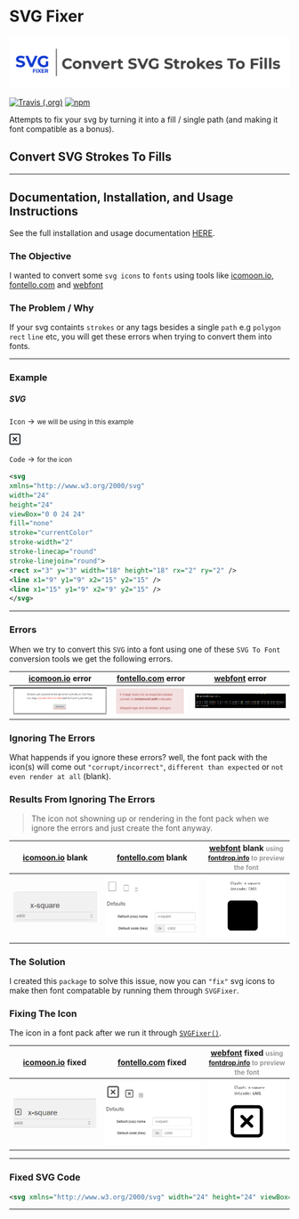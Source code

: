 # SVG Fixer

![Cover Image](docs/images/cover.png)

[![Travis (.org)](https://img.shields.io/travis/oslllo/svg-fixer?label=Travis%20CI)](https://travis-ci.org/github/oslllo/svg-fixer)
[![npm](https://img.shields.io/npm/v/oslllo-svg-fixer)](https://www.npmjs.com/package/oslllo-svg-fixer)

Attempts to fix your svg by turning it into a fill / single path (and making it font compatible as a bonus).

## Convert SVG Strokes To Fills

---

## Documentation, Installation, and Usage Instructions

See the full installation and usage documentation [HERE](https://docs.oslllo.com/svg-fixer/master/).

### The Objective

I wanted to convert some `svg icons` to `fonts` using tools like [icomoon.io](https://icomoon.io/app/#/select), [fontello.com](http://fontello.com) and [webfont](https://www.npmjs.com/package/webfont)

### The Problem / Why

If your svg containts `strokes` or any tags besides a single `path` e.g `polygon` `rect` `line` etc, you will get these errors when trying to convert them into fonts.

---

### Example

##### SVG

`Icon` -> <small>we will be using in this example</small>

![SVG Icon](docs/images/svg-icon.png)

`Code` -> <small>for the icon</small>

```xml
<svg
xmlns="http://www.w3.org/2000/svg"
width="24"
height="24"
viewBox="0 0 24 24"
fill="none"
stroke="currentColor"
stroke-width="2"
stroke-linecap="round"
stroke-linejoin="round">
<rect x="3" y="3" width="18" height="18" rx="2" ry="2" />
<line x1="9" y1="9" x2="15" y2="15" />
<line x1="15" y1="9" x2="9" y2="15" />
</svg>
```

---

### Errors

When we try to convert this `SVG` into a font using one of these `SVG To Font` conversion tools we get the following errors.

| [icomoon.io](https://icomoon.io/app/#/select) error | [fontello.com](http://fontello.com) error | [webfont](https://www.npmjs.com/package/webfont) error |
|---------------------------|------------------------------|------------------------------|
| [![Icomoon Error](docs/images/icomoon-error.png)](docs/images/icomoon-error.png) | [![Fontello Error](docs/images/fontello-error.png)](docs/images/fontello-error.png) | [![Webfont Error](docs/images/webfont-error.png)](docs/images/webfont-error.png) |

<!-- ### WHAT HAPPENDS IF WE IGNORE THESE ERRORS? -->
### Ignoring The Errors
<!-- ### What Happends If We Ignore These Errors? -->

What happends if you ignore these errors? well, the font pack with the icon(s) will come out `"corrupt/incorrect"`, `different than expected` or `not even render at all` (blank).

### Results From Ignoring The Errors

> The icon not showning up or rendering in the font pack when we ignore the errors and just create the font anyway.

| [icomoon.io](https://icomoon.io/app/#/select) blank | [fontello.com](http://fontello.com)  blank | [webfont](https://www.npmjs.com/package/webfont) blank <small style="color: #9a9a9a">using [fontdrop.info](https://fontdrop.info) to preview the font</small> |
|---------------------------|------------------------------|------------------------------|
| [![Icomoon Blank](docs/images/icomoon-blank.png)](docs/images/icomoon-blank.png) | [![Fontello Blank](docs/images/fontello-blank.png)](docs/images/fontello-blank.png) | [![Webfont Blank](docs/images/webfont-blank.png)](docs/images/webfont-blank.png) |

### The Solution

I created this `package` to solve this issue, now you can `"fix"` svg icons to make then font compatable by running them through `SVGFixer`.

### Fixing The Icon

The icon in a font pack after we run it through [`SVGFixer()`](https://github.com/oslllo/svg-fixer).

| [icomoon.io](https://icomoon.io/app/#/select) fixed | [fontello.com](http://fontello.com)  fixed | [webfont](https://www.npmjs.com/package/webfont) fixed <small style="color: #9a9a9a">using [fontdrop.info](https://fontdrop.info) to preview the font</small> |
|---------------------------|------------------------------|------------------------------|
| [![Icomoon Fixed](docs/images/icomoon-fixed.png)](docs/images/icomoon-fixed.png) | [![Fontello Fixed](docs/images/fontello-fixed.png)](docs/images/fontello-fixed.png) | [![Webfont Fixed](docs/images/webfont-fixed.png)](docs/images/webfont-fixed.png) |

---

### Fixed SVG Code

```xml
<svg xmlns="http://www.w3.org/2000/svg" width="24" height="24" viewBox="0 0 24 24" fill="none" stroke="currentColor" stroke-width="2" stroke-linecap="round" stroke-linejoin="round"><path d="M4.620 2.025 C 4.212 2.105,4.087 2.139,3.870 2.227 C 2.989 2.585,2.321 3.364,2.076 4.320 C 1.993 4.647,1.992 19.351,2.076 19.677 C 2.357 20.776,3.117 21.553,4.260 21.915 C 4.439 21.971,5.243 21.979,11.820 21.990 C 16.818 21.998,19.268 21.989,19.453 21.960 C 20.643 21.777,21.620 20.876,21.924 19.680 C 22.007 19.352,22.008 4.648,21.924 4.323 C 21.617 3.126,20.660 2.233,19.480 2.043 C 19.234 2.003,4.819 1.986,4.620 2.025 M19.340 4.066 C 19.455 4.105,19.603 4.201,19.701 4.299 C 20.025 4.623,20.000 3.977,20.000 12.000 C 20.000 20.023,20.025 19.377,19.701 19.701 C 19.377 20.025,20.023 20.000,12.000 20.000 C 3.975 20.000,4.623 20.025,4.298 19.700 C 3.974 19.376,3.998 20.028,4.010 11.918 L 4.020 4.700 4.131 4.511 C 4.256 4.298,4.449 4.136,4.670 4.057 C 4.793 4.013,6.104 4.003,11.983 4.002 C 18.548 4.000,19.162 4.006,19.340 4.066 M8.643 8.069 C 8.291 8.193,8.000 8.614,8.000 9.000 C 8.000 9.080,8.030 9.234,8.066 9.343 C 8.123 9.517,8.276 9.685,9.354 10.770 L 10.577 12.000 9.354 13.230 C 8.276 14.315,8.123 14.483,8.066 14.657 C 7.936 15.046,8.021 15.423,8.299 15.701 C 8.577 15.979,8.954 16.064,9.343 15.934 C 9.517 15.877,9.685 15.724,10.770 14.646 L 12.000 13.423 13.230 14.646 C 14.315 15.724,14.483 15.877,14.657 15.934 C 15.046 16.064,15.423 15.979,15.701 15.701 C 15.979 15.423,16.064 15.046,15.934 14.657 C 15.877 14.483,15.724 14.315,14.646 13.230 L 13.423 12.000 14.646 10.770 C 15.724 9.685,15.877 9.517,15.934 9.343 C 16.064 8.954,15.979 8.577,15.701 8.299 C 15.423 8.021,15.046 7.936,14.657 8.066 C 14.483 8.123,14.315 8.276,13.230 9.354 L 12.000 10.577 10.770 9.354 C 9.685 8.276,9.517 8.123,9.343 8.066 C 9.102 7.985,8.877 7.986,8.643 8.069 " stroke="none" fill="black" fill-rule="evenodd"></path></svg>
```

---

